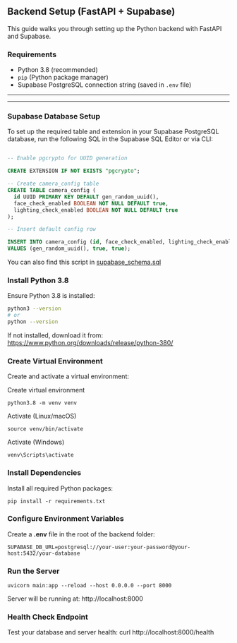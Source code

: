 ## Backend Setup (FastAPI + Supabase)

This guide walks you through setting up the Python backend with FastAPI and Supabase.

###  Requirements

- Python 3.8 (recommended)
- `pip` (Python package manager)
- Supabase PostgreSQL connection string (saved in `.env` file)

---

---

### Supabase Database Setup

To set up the required table and extension in your Supabase PostgreSQL database, run the following SQL in the Supabase SQL Editor or via CLI:

```sql

-- Enable pgcrypto for UUID generation

CREATE EXTENSION IF NOT EXISTS "pgcrypto";

-- Create camera_config table
CREATE TABLE camera_config (
  id UUID PRIMARY KEY DEFAULT gen_random_uuid(),
  face_check_enabled BOOLEAN NOT NULL DEFAULT true,
  lighting_check_enabled BOOLEAN NOT NULL DEFAULT true
);

-- Insert default config row

INSERT INTO camera_config (id, face_check_enabled, lighting_check_enabled)
VALUES (gen_random_uuid(), true, true);

```
You can also find this script in [supabase_schema.sql](./supabase_schema.sql)

### Install Python 3.8

Ensure Python 3.8 is installed:

```bash
python3 --version
# or
python --version
```

If not installed, download it from: https://www.python.org/downloads/release/python-380/


### Create Virtual Environment

Create and activate a virtual environment:

Create virtual environment
 ```
 python3.8 -m venv venv
```
Activate (Linux/macOS)
```
source venv/bin/activate
```
Activate (Windows)
```
venv\Scripts\activate
```

### Install Dependencies
Install all required Python packages:

```
pip install -r requirements.txt
```

### Configure Environment Variables

Create a **.env** file in the root of the backend folder:

```
SUPABASE_DB_URL=postgresql://your-user:your-password@your-host:5432/your-database
```

### Run the Server

``` 
uvicorn main:app --reload --host 0.0.0.0 --port 8000 
```

Server will be running at: http://localhost:8000

### Health Check Endpoint
Test your database and server health:
curl http://localhost:8000/health

